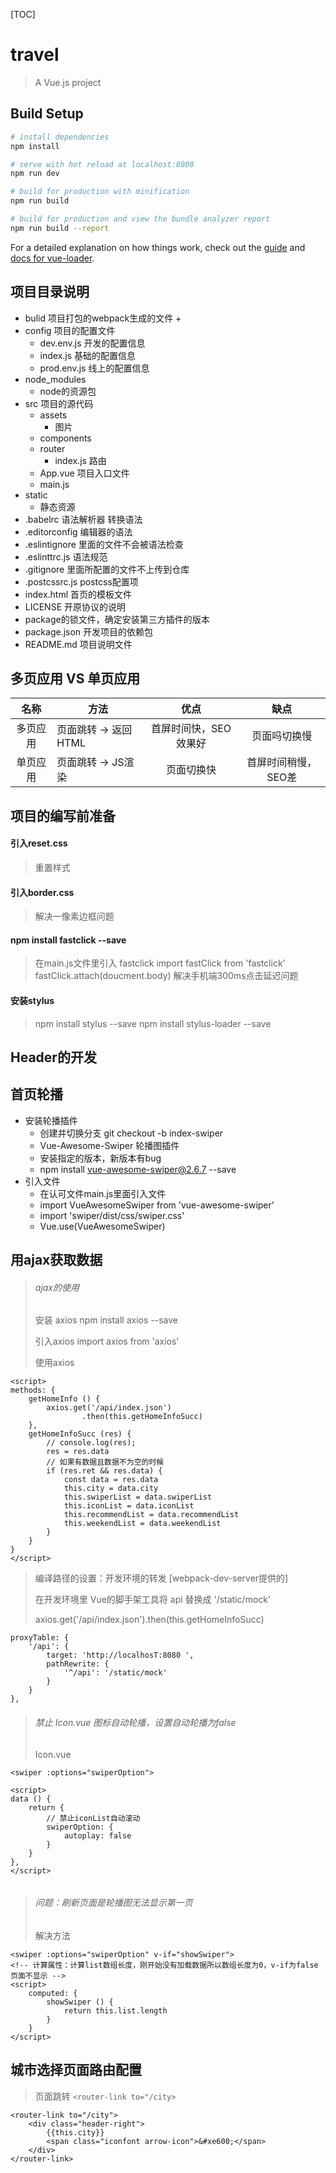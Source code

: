 [TOC]

# travel

> A Vue.js project

## Build Setup

``` bash
# install dependencies
npm install

# serve with hot reload at localhost:8080
npm run dev

# build for production with minification
npm run build

# build for production and view the bundle analyzer report
npm run build --report
```

For a detailed explanation on how things work, check out the [guide](http://vuejs-templates.github.io/webpack/) and [docs for vue-loader](http://vuejs.github.io/vue-loader).


## 项目目录说明
+ bulid 项目打包的webpack生成的文件
    + 
+ config 项目的配置文件
    + dev.env.js 开发的配置信息
    + index.js 基础的配置信息
    + prod.env.js 线上的配置信息
+ node_modules
    + node的资源包
+ src 项目的源代码
    + assets
        + 图片
    + components
    + router
        + index.js 路由
    + App.vue 项目入口文件
    + main.js 
+ static
    + 静态资源
+ .babelrc 语法解析器 转换语法
+ .editorconfig 编辑器的语法
+ .eslintignore 里面的文件不会被语法检查
+ .eslinttrc.js 语法规范 
+ .gitignore 里面所配置的文件不上传到仓库
+ .postcssrc.js  postcss配置项
+ index.html 首页的模板文件
+ LICENSE 开原协议的说明
+ package的锁文件，确定安装第三方插件的版本
+ package.json 开发项目的依赖包
+ README.md 项目说明文件


## 多页应用 VS 单页应用


| 名称       |  方法                 |    优点            |  缺点              |
| :--------:|  --------------------| :--------:         | :--------:        | 
|   多页应用 |  页面跳转 -> 返回HTML |首屏时间快，SEO效果好 | 页面吗切换慢        |
|   单页应用 |  页面跳转 -> JS渲染   | 页面切换快           | 首屏时间稍慢，SEO差 |


## 项目的编写前准备
#### 引入reset.css
> 重置样式
#### 引入border.css
> 解决一像素边框问题
#### npm install fastclick --save
> 在main.js文件里引入 fastclick
> import fastClick from 'fastclick'
> fastClick.attach(doucment.body)
> 解决手机端300ms点击延迟问题
#### 安装stylus
> npm install stylus --save
> npm install stylus-loader --save

## Header的开发


## 首页轮播
+ 安装轮播插件
    + 创建并切换分支 git checkout -b index-swiper
    + Vue-Awesome-Swiper 轮播图插件
    + 安装指定的版本，新版本有bug
    + npm install vue-awesome-swiper@2.6.7 --save
+ 引入文件
    + 在认可文件main.js里面引入文件
    + import VueAwesomeSwiper from 'vue-awesome-swiper'
    + import 'swiper/dist/css/swiper.css'
    + Vue.use(VueAwesomeSwiper)

## 用ajax获取数据
> ###### ajax的使用 ######
> 
> 安装 axios npm install axios --save
> 
> 引入axios import axios from 'axios'
> 
> 使用axios
```
<script>
methods: {
    getHomeInfo () {
        axios.get('/api/index.json')
                .then(this.getHomeInfoSucc)
    },
    getHomeInfoSucc (res) {
        // console.log(res);
        res = res.data
        // 如果有数据且数据不为空的时候
        if (res.ret && res.data) {
            const data = res.data
            this.city = data.city
            this.swiperList = data.swiperList
            this.iconList = data.iconList
            this.recommendList = data.recommendList
            this.weekendList = data.weekendList
        }
    }
}
</script>

```

> 编译路径的设置：开发环境的转发 [webpack-dev-server提供的]
> 
> 在开发环境里 Vue的脚手架工具将 api 替换成 '/static/mock' 
> 
> axios.get('/api/index.json').then(this.getHomeInfoSucc)

```
proxyTable: {
    '/api': {
        target: 'http://localhosT:8080 ',
        pathRewrite: {
            '^/api': '/static/mock' 
        }
    }
},
```

> ###### 禁止 Icon.vue 图标自动轮播，设置自动轮播为false ######
> 
> Icon.vue
```
<swiper :options="swiperOption">

<script>
data () {
    return {
        // 禁止iconList自动滚动
        swiperOption: {
            autoplay: false
        }
    }
},
</script>
 
```

> ###### 问题：刷新页面是轮播图无法显示第一页
> 
> 解决方法
```
<swiper :options="swiperOption" v-if="showSwiper">
<!-- 计算属性：计算list数组长度，刚开始没有加载数据所以数组长度为0，v-if为false页面不显示 -->
<script>
    computed: {
        showSwiper () {
            return this.list.length
        }
    }
</script>
```


## 城市选择页面路由配置
> 页面跳转 `<router-link to="/city>`

```
<router-link to="/city">
    <div class="header-right">
        {{this.city}}
        <span class="iconfont arrow-icon">&#xe600;</span>
    </div>
</router-link>
```




